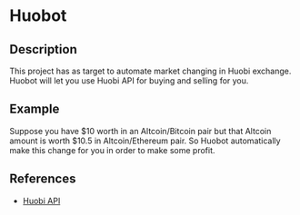 # Huobot
## Description
This project has as target to automate market changing in Huobi exchange. 
Huobot will let you use Huobi API for buying and selling for you.  


## Example
Suppose you have $10 worth in an Altcoin/Bitcoin pair but that Altcoin amount is worth $10.5 in Altcoin/Ethereum pair. So Huobot automatically make this change for you in order to make some profit.

## References

* [Huobi API](https://github.com/huobiapi)   
